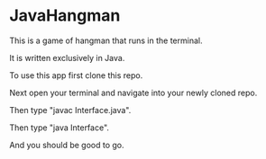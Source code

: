 # JavaHangman

This is a game of hangman that runs in the terminal.

It is written exclusively in Java.

To use this app first clone this repo.

Next open your terminal and navigate into your newly cloned repo.

Then type "javac Interface.java".

Then type "java Interface".

And you should be good to go.
